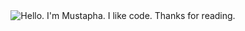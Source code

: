 

<div align="center">
	<img src="https://github.com/sindresorhus/sindresorhus/raw/main/main.gif" alt="Hello. I'm Mustapha. I like code. Thanks for reading.">
</div>
